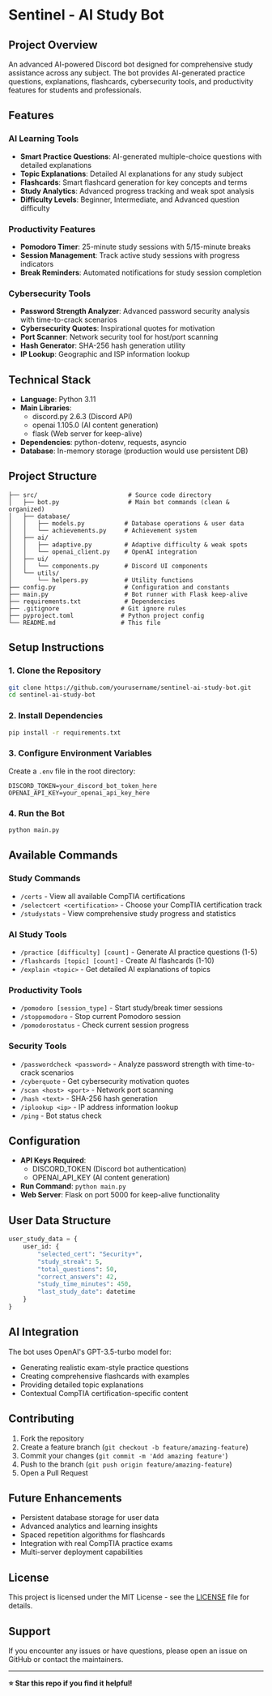 # Sentinel - AI Study Bot

## Project Overview
An advanced AI-powered Discord bot designed for comprehensive study assistance across any subject. The bot provides AI-generated practice questions, explanations, flashcards, cybersecurity tools, and productivity features for students and professionals.

## Features

### AI Learning Tools
- **Smart Practice Questions**: AI-generated multiple-choice questions with detailed explanations
- **Topic Explanations**: Detailed AI explanations for any study subject
- **Flashcards**: Smart flashcard generation for key concepts and terms
- **Study Analytics**: Advanced progress tracking and weak spot analysis
- **Difficulty Levels**: Beginner, Intermediate, and Advanced question difficulty

### Productivity Features
- **Pomodoro Timer**: 25-minute study sessions with 5/15-minute breaks
- **Session Management**: Track active study sessions with progress indicators
- **Break Reminders**: Automated notifications for study session completion

### Cybersecurity Tools
- **Password Strength Analyzer**: Advanced password security analysis with time-to-crack scenarios
- **Cybersecurity Quotes**: Inspirational quotes for motivation
- **Port Scanner**: Network security tool for host/port scanning
- **Hash Generator**: SHA-256 hash generation utility
- **IP Lookup**: Geographic and ISP information lookup

## Technical Stack
- **Language**: Python 3.11
- **Main Libraries**: 
  - discord.py 2.6.3 (Discord API)
  - openai 1.105.0 (AI content generation)
  - flask (Web server for keep-alive)
- **Dependencies**: python-dotenv, requests, asyncio
- **Database**: In-memory storage (production would use persistent DB)

## Project Structure
```
├── src/                         # Source code directory
│   ├── bot.py                   # Main bot commands (clean & organized)
│   ├── database/
│   │   ├── models.py           # Database operations & user data
│   │   └── achievements.py     # Achievement system
│   ├── ai/
│   │   ├── adaptive.py         # Adaptive difficulty & weak spots
│   │   └── openai_client.py    # OpenAI integration
│   ├── ui/
│   │   └── components.py       # Discord UI components
│   └── utils/
│       └── helpers.py          # Utility functions
├── config.py                   # Configuration and constants
├── main.py                     # Bot runner with Flask keep-alive
├── requirements.txt            # Dependencies
├── .gitignore                 # Git ignore rules
├── pyproject.toml             # Python project config
└── README.md                  # This file
```

## Setup Instructions

### 1. Clone the Repository
```bash
git clone https://github.com/yourusername/sentinel-ai-study-bot.git
cd sentinel-ai-study-bot
```

### 2. Install Dependencies
```bash
pip install -r requirements.txt
```

### 3. Configure Environment Variables
Create a `.env` file in the root directory:
```env
DISCORD_TOKEN=your_discord_bot_token_here
OPENAI_API_KEY=your_openai_api_key_here
```

### 4. Run the Bot
```bash
python main.py
```

## Available Commands

### Study Commands
- `/certs` - View all available CompTIA certifications
- `/selectcert <certification>` - Choose your CompTIA certification track
- `/studystats` - View comprehensive study progress and statistics

### AI Study Tools
- `/practice [difficulty] [count]` - Generate AI practice questions (1-5)
- `/flashcards [topic] [count]` - Create AI flashcards (1-10)
- `/explain <topic>` - Get detailed AI explanations of topics

### Productivity Tools
- `/pomodoro [session_type]` - Start study/break timer sessions
- `/stoppomodoro` - Stop current Pomodoro session
- `/pomodorostatus` - Check current session progress

### Security Tools  
- `/passwordcheck <password>` - Analyze password strength with time-to-crack scenarios
- `/cyberquote` - Get cybersecurity motivation quotes
- `/scan <host> <port>` - Network port scanning  
- `/hash <text>` - SHA-256 hash generation
- `/iplookup <ip>` - IP address information lookup
- `/ping` - Bot status check

## Configuration
- **API Keys Required**: 
  - DISCORD_TOKEN (Discord bot authentication)
  - OPENAI_API_KEY (AI content generation)
- **Run Command**: `python main.py`
- **Web Server**: Flask on port 5000 for keep-alive functionality

## User Data Structure
```python
user_study_data = {
    user_id: {
        "selected_cert": "Security+",
        "study_streak": 5,
        "total_questions": 50,
        "correct_answers": 42,
        "study_time_minutes": 450,
        "last_study_date": datetime
    }
}
```

## AI Integration
The bot uses OpenAI's GPT-3.5-turbo model for:
- Generating realistic exam-style practice questions
- Creating comprehensive flashcards with examples
- Providing detailed topic explanations
- Contextual CompTIA certification-specific content

## Contributing
1. Fork the repository
2. Create a feature branch (`git checkout -b feature/amazing-feature`)
3. Commit your changes (`git commit -m 'Add amazing feature'`)
4. Push to the branch (`git push origin feature/amazing-feature`)
5. Open a Pull Request

## Future Enhancements
- Persistent database storage for user data
- Advanced analytics and learning insights
- Spaced repetition algorithms for flashcards
- Integration with real CompTIA practice exams
- Multi-server deployment capabilities

## License
This project is licensed under the MIT License - see the [LICENSE](LICENSE) file for details.

## Support
If you encounter any issues or have questions, please open an issue on GitHub or contact the maintainers.

---

**⭐ Star this repo if you find it helpful!**